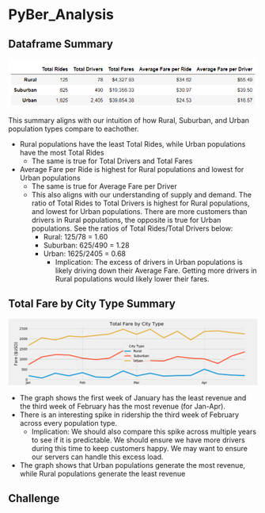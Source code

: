 # PyBer_Analysis

## Dataframe Summary
![Population Type Summary](https://github.com/Calistic/PyBer_Analysis/blob/master/Analysis/SummaryDF.PNG)

This summary aligns with our intuition of how Rural, Suburban, and Urban population types compare to eachother.
- Rural populations have the least Total Rides, while Urban populations have the most Total Rides
  - The same is true for Total Drivers and Total Fares
- Average Fare per Ride is highest for Rural populations and lowest for Urban populations
  - The same is true for Average Fare per Driver
  - This also aligns with our understanding of supply and demand. The ratio of Total Rides to Total Drivers is highest for Rural populations, and lowest for Urban populations. There are more customers than drivers in Rural populations, the opposite is true for Urban populations. See the ratios of Total Rides/Total Drivers below:
    - Rural: 125/78 = 1.60
    - Suburban: 625/490 = 1.28
    - Urban: 1625/2405 = 0.68
      - Implication: The excess of drivers in Urban populations is likely driving down their Average Fare. Getting more drivers in Rural populations would likely lower their fares.

## Total Fare by City Type Summary
![Total Fare by City Type](https://github.com/Calistic/PyBer_Analysis/blob/master/Analysis/Total_Fare_by_City_Type.png)

- The graph shows the first week of January has the least revenue and the third week of February has the most revenue (for Jan-Apr).
- There is an interesting spike in ridership the third week of February across every population type.
  - Implication: We should also compare this spike across multiple years to see if it is predictable. We should ensure we have more drivers during this time to keep customers happy. We may want to ensure our servers can handle this excess load.
- The graph shows that Urban populations generate the most revenue, while Rural populations generate the least revenue

## Challenge
